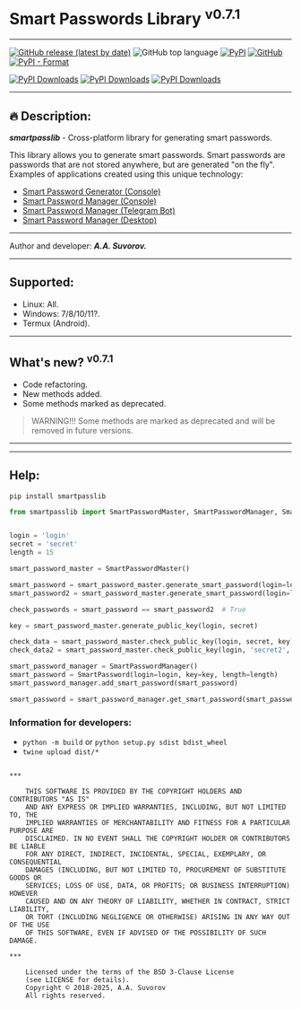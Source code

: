 # Smart Passwords Library <sup>v0.7.1</sup>

***

[![GitHub release (latest by date)](https://img.shields.io/github/v/release/smartlegionlab/smartpasslib)](https://github.com/smartlegionlab/smartpasslib/)
![GitHub top language](https://img.shields.io/github/languages/top/smartlegionlab/smartpasslib)
[![PyPI](https://img.shields.io/pypi/v/smartpasslib)](https://pypi.org/project/smartpasslib)
[![GitHub](https://img.shields.io/github/license/smartlegionlab/smartpasslib)](https://github.com/smartlegionlab/smartpasslib/blob/master/LICENSE)
[![PyPI - Format](https://img.shields.io/pypi/format/smartpasslib)](https://pypi.org/project/smartpasslib)

[![PyPI Downloads](https://static.pepy.tech/badge/smartpasslib)](https://pepy.tech/projects/smartpasslib)
[![PyPI Downloads](https://static.pepy.tech/badge/smartpasslib/month)](https://pepy.tech/projects/smartpasslib)
[![PyPI Downloads](https://static.pepy.tech/badge/smartpasslib/week)](https://pepy.tech/projects/smartpasslib)

***

## 🔥 Description:
___smartpasslib___ - Cross-platform library for generating smart passwords.

This library allows you to generate smart passwords. 
Smart passwords are passwords that are not stored anywhere, but are generated "on the fly".
Examples of applications created using this unique technology:

- [Smart Password Generator (Console)](https://github.com/smartlegionlab/clipassgen/) 
- [Smart Password Manager (Console)](https://github.com/smartlegionlab/clipassman/)
- [Smart Password Manager (Telegram Bot)](https://t.me/smartpasswordmanagerbot)
- [Smart Password Manager (Desktop)](https://github.com/smartlegionlab/smart_password_manager_desktop/)

***

Author and developer: ___A.A. Suvorov.___

***

## Supported:

- Linux: All.
- Windows: 7/8/10/11?.
- Termux (Android).

***

## What's new? <sup>v0.7.1</sup>

- Code refactoring.
- New methods added.
- Some methods marked as deprecated.

> WARNING!!! Some methods are marked as deprecated and will be removed in future versions.
  
---

*******

## Help:

`pip install smartpasslib`

```python
from smartpasslib import SmartPasswordMaster, SmartPasswordManager, SmartPassword


login = 'login'
secret = 'secret'
length = 15

smart_password_master = SmartPasswordMaster()

smart_password = smart_password_master.generate_smart_password(login=login, secret=secret, length=length)
smart_password2 = smart_password_master.generate_smart_password(login=login, secret=secret, length=length)

check_passwords = smart_password == smart_password2  # True

key = smart_password_master.generate_public_key(login, secret)

check_data = smart_password_master.check_public_key(login, secret, key) # True
check_data2 = smart_password_master.check_public_key(login, 'secret2', key) # False

smart_password_manager = SmartPasswordManager()
smart_password = SmartPassword(login=login, key=key, length=length)
smart_password_manager.add_smart_password(smart_password)

smart_password = smart_password_manager.get_smart_password(smart_password.login)

```

### Information for developers:

- `python -m build` or `python setup.py sdist bdist_wheel`
- `twine upload dist/*`

```

***

    THIS SOFTWARE IS PROVIDED BY THE COPYRIGHT HOLDERS AND CONTRIBUTORS "AS IS"
    AND ANY EXPRESS OR IMPLIED WARRANTIES, INCLUDING, BUT NOT LIMITED TO, THE
    IMPLIED WARRANTIES OF MERCHANTABILITY AND FITNESS FOR A PARTICULAR PURPOSE ARE
    DISCLAIMED. IN NO EVENT SHALL THE COPYRIGHT HOLDER OR CONTRIBUTORS BE LIABLE
    FOR ANY DIRECT, INDIRECT, INCIDENTAL, SPECIAL, EXEMPLARY, OR CONSEQUENTIAL
    DAMAGES (INCLUDING, BUT NOT LIMITED TO, PROCUREMENT OF SUBSTITUTE GOODS OR
    SERVICES; LOSS OF USE, DATA, OR PROFITS; OR BUSINESS INTERRUPTION) HOWEVER
    CAUSED AND ON ANY THEORY OF LIABILITY, WHETHER IN CONTRACT, STRICT LIABILITY,
    OR TORT (INCLUDING NEGLIGENCE OR OTHERWISE) ARISING IN ANY WAY OUT OF THE USE
    OF THIS SOFTWARE, EVEN IF ADVISED OF THE POSSIBILITY OF SUCH DAMAGE.

***

    Licensed under the terms of the BSD 3-Clause License
    (see LICENSE for details).
    Copyright © 2018-2025, A.A. Suvorov
    All rights reserved.
